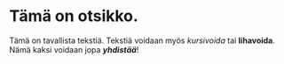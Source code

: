 # Tämä on otsikko.

Tämä on tavallista tekstiä. Tekstiä voidaan myös *kursivoida* tai **lihavoida**. Nämä kaksi voidaan jopa _**yhdistää**_!
